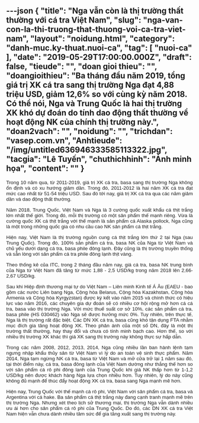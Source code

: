 ---json
{
    "title": "Nga vẫn còn là thị trường thất thường với cá tra Việt Nam",
    "slug": "nga-van-con-la-thi-truong-that-thuong-voi-ca-tra-viet-nam",
    "layout": "noidung.html",
    "category": "danh-muc.ky-thuat.nuoi-ca",
    "tag": [
        "nuoi-ca"
    ],
    "date": "2019-05-29T17:00:00.000Z",
    "draft": false,
    "tieude": "",
    "doan gioi thieu": "",
    "doangioithieu": "Ba tháng đầu năm 2019, tổng giá trị XK cá tra sang thị trường Nga đạt 4,88 triệu USD, giảm 12,6% so với cùng kỳ năm 2018. Có thể nói, Nga và Trung Quốc là hai thị trường XK khó dự đoán do tính dao động thất thường về hoạt động NK của chính thị trường này.",
    "doan2vach": "",
    "noidung": "",
    "trichdan": "vasep.com.vn",
    "Anhtieude": "/img/untitled636946333585113322.jpg",
    "tacgia": "Lê Tuyến",
    "chuthichhinh": "Ảnh minh họa",
    "__content__": ""
}
---
<p style="margin-left:0in; margin-right:0in; text-align:justify"><span style="font-size:13px"><span style="color:#1b1b1b"><span style="font-family:Arial"><span style="background-color:#ffffff"><span style="font-size:10pt"><span style="font-family:Arial,sans-serif">Trong 10 năm qua, từ 2011-2019, gi&aacute; trị XK c&aacute; tra, basa sang thị trường Nga kh&ocirc;ng ổn định v&agrave; c&oacute; xu hướng giảm dần. Trong đ&oacute;, 2011-2012 l&agrave; hai năm XK c&aacute; tra đạt mức cao nhất từ 51-54 triệu USD. Sau đ&oacute; tới nay, gi&aacute; trị XK c&aacute; tra qua c&aacute;c năm giảm dần v&agrave; dao động thất thường.</span></span></span></span></span></span></p>

<p style="margin-left:0in; margin-right:0in; text-align:justify"><span style="font-size:13px"><span style="color:#1b1b1b"><span style="font-family:Arial"><span style="background-color:#ffffff"><span style="font-size:10pt"><span style="font-family:Arial,sans-serif">Năm 2018, Trung Quốc, Việt Nam v&agrave; Nga l&agrave; 3 cường quốc xuất khẩu c&aacute; thịt trắng lớn nhất thế giới. Trong đ&oacute;, mỗi thị trường c&oacute; một sản phẩm thế mạnh ri&ecirc;ng. Vừa l&agrave; cường quốc XK c&aacute; thịt trắng với thế mạnh l&agrave; sản phẩm c&aacute; Alaska pollock, Nga cũng l&agrave; một trong những quốc gia c&oacute; nhu cầu cao NK sản phẩm c&aacute; thịt trắng.</span></span></span></span></span></span></p>

<p style="margin-left:0in; margin-right:0in; text-align:justify"><span style="font-size:13px"><span style="color:#1b1b1b"><span style="font-family:Arial"><span style="background-color:#ffffff"><span style="font-size:10pt"><span style="font-family:Arial,sans-serif">Hiện nay, Việt Nam l&agrave; thị trường nguồn cung c&aacute; thịt trắng lớn thứ 2 tại Nga (sau Trung Quốc). Trong đ&oacute;, 100% sản phẩm c&aacute; tra, basa NK của Nga từ Việt Nam v&agrave; chủ yếu dưới dạng c&aacute; tra, basa phile đ&ocirc;ng lạnh. Đ&acirc;y cũng l&agrave; thị trường truyền thống v&agrave; sẵn l&ograve;ng với sản phẩm c&aacute; tra phile đ&ocirc;ng lạnh thịt v&agrave;ng.</span></span></span></span></span></span></p>

<p style="margin-left:0in; margin-right:0in; text-align:justify"><span style="font-size:13px"><span style="color:#1b1b1b"><span style="font-family:Arial"><span style="background-color:#ffffff"><span style="font-size:10pt"><span style="font-family:Arial,sans-serif">Theo thống k&ecirc; của ITC, trong 2 th&aacute;ng đầu năm nay, gi&aacute; c&aacute; tra, basa NK trung b&igrave;nh của Nga từ Việt Nam đ&atilde; tăng từ mức 1,88 - 2,5 USD/kg trong năm 2018 l&ecirc;n 2,66-2,67 USD/kg.</span></span></span></span></span></span></p>

<p style="margin-left:0in; margin-right:0in; text-align:justify"><span style="font-size:13px"><span style="color:#1b1b1b"><span style="font-family:Arial"><span style="background-color:#ffffff"><span style="font-size:10pt"><span style="font-family:Arial,sans-serif">Sau khi Hiệp định thương mại tự do Việt Nam &ndash; Li&ecirc;n minh Kinh tế &Aacute; &Acirc;u (EAEU - bao gồm c&aacute;c nước Li&ecirc;n bang Nga, Cộng h&ograve;a Belarus, Cộng h&ograve;a Kazakhstan, Cộng h&ograve;a Armenia v&agrave; Cộng h&ograve;a Kyrgyzstan) được k&yacute; kết v&agrave;o năm 2015 v&agrave; ch&iacute;nh thức c&oacute; hiệu lực v&agrave;o năm 2016, c&aacute;c chuy&ecirc;n gia dự đo&aacute;n sẽ c&oacute; nhiều cơ hội rộng mở hơn c&aacute; c&aacute; tra, basa v&agrave;o thị trường Nga. Với mức thuế suất cơ sở 10%, c&aacute;c sản phẩm c&aacute; tra, basa phile (HS 030462) v&agrave;o Nga sẽ được hưởng mức 0%. Tuy nhi&ecirc;n, tr&ecirc;n thực tế, Nga l&agrave; thị trường rất đặc biệt. C&aacute;c DN XK c&aacute; tra, basa cũng kh&oacute; tận dụng FTA nhằm mục đ&iacute;ch gia tăng hoạt động XK. Theo phản &aacute;nh của một số DN, đ&acirc;y l&agrave; một thị trường thất thường, hay thay đổi v&agrave; chưa c&oacute; t&iacute;nh minh bạch cao. Hơn thế, so với nhiều thị trường XK kh&aacute;c th&igrave; gi&aacute; XK sang thị trường n&agrave;y kh&ocirc;ng thực sự hấp dẫn.</span></span></span></span></span></span></p>

<p style="margin-left:0in; margin-right:0in; text-align:justify"><span style="font-size:13px"><span style="color:#1b1b1b"><span style="font-family:Arial"><span style="background-color:#ffffff"><span style="font-size:10pt"><span style="font-family:Arial,sans-serif">Trong c&aacute;c năm 2008, 2012, 2013, 2014, Nga cũng nhiều lần ban h&agrave;nh lệnh tạm ngưng nhập khẩu thủy sản từ Việt&nbsp;</span></span><span style="font-size:10pt"><span style="font-family:Arial,sans-serif">Nam&nbsp;v&igrave; l&yacute; do an to&agrave;n vệ sinh thực phẩm. Năm 2014, Nga tạm ngừng NK c&aacute; tra, basa từ Việt Nam v&agrave; mở cửa trở lại 1 năm sau đ&oacute;, tại thời điểm n&agrave;y, c&aacute; tra, basa đ&ocirc;ng lạnh của Việt Nam dường như thắng thế hơn so với sản phẩm c&aacute; r&ocirc; phi đ&ocirc;ng lạnh của Trung Quốc khi gi&aacute; NK thấp hơn từ 1-1,2 USD/kg n&ecirc;n được kh&aacute;ch h&agrave;ng Nga lựa chọn nhiều hơn. Tuy nhi&ecirc;n, l&yacute; do n&agrave;y cũng kh&ocirc;ng đủ mạnh để th&uacute;c đẩy hoạt động XK c&aacute; tra, basa sang Nga mạnh mẽ hơn.</span></span></span></span></span></span></p>

<p style="margin-left:0in; margin-right:0in; text-align:justify"><span style="font-size:13px"><span style="color:#1b1b1b"><span style="font-family:Arial"><span style="background-color:#ffffff"><span style="font-size:10pt"><span style="font-family:Arial,sans-serif">Hiện nay, Trung Quốc với thế mạnh c&aacute; r&ocirc; phi, Việt Nam với sản phẩm c&aacute; tra, basa v&agrave; Argentina với c&aacute; hake. Ba sản phẩm c&aacute; thịt trắng n&agrave;y đang cạnh tranh mạnh mẽ tr&ecirc;n thị trường Nga. Nhưng x&eacute;t theo lịch sử thương mại, thị trường Nga vẫn d&agrave;nh nhiều ưu &aacute;i hơn cho sản phẩm c&aacute; r&ocirc; phi của Trung Quốc. Do đ&oacute;, c&aacute;c DN XK c&aacute; tra Việt Nam hiện vẫn chưa d&agrave;nh nhiều t&acirc;m sức để gia tăng xuất sang thị trường n&agrave;y.</span></span></span></span></span></span></p>

